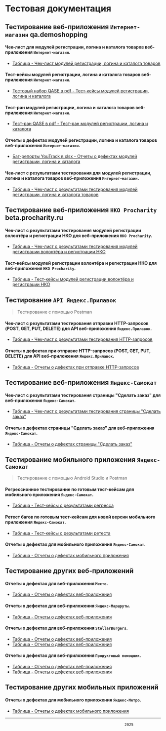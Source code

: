# Тестовая документация

## Тестирование веб-приложения `Интернет-магазин` qa.demoshopping

#### Чек-лист для модулей регистрации, логина и каталога товаров веб-приложения `Интернет-магазин`.
- [Таблица - Чек-лист модулей регистрации, логина и каталога товаров](https://docs.google.com/spreadsheets/d/1mXZxTQBOqMj2sjD-dfsa1Y07XuijLwZzCLbpX0X72Do/edit?usp=sharing)

#### Тест-кейсы модулей регистрации, логина и каталога товаров веб-приложения `Интернет-магазин`.
- [Тестовый набор QASE в pdf - Тест-кейсы модулей регистрации, логина и каталога](G9-2024-12-19_QASE_Test-suite.pdf)

#### Тест-ран модулей регистрации, логина и каталога товаров веб-приложения `Интернет-магазин`.
- [Тест-ран QASE в pdf - Тест-ран модулей регистрации, логина и каталога](G9-Express+run+2024_12_22.pdf)

#### Отчеты о дефектах модулей регистрации, логина и каталога товаров веб-приложения `Интернет-магазин`.
- [Баг-репорты YouTrack в xlsx - Отчеты о дефектах модулей регистрации, логина и каталога](G9-Express+run+2024_12_22.pdf)

#### Чек-лист с результатами тестирования для модулей регистрации, логина и каталога товаров веб-приложения `Интернет-магазин`.
- [Таблица - Чек-лист с результатами тестирования модулей регистрации, логина и каталога товаров](https://docs.google.com/spreadsheets/d/1HDCs2CgYsczblyvluXCzT9CC9OO-gKy-fb97htLkhFQ/edit?usp=sharing)


## Тестирование веб-приложения `НКО Procharity` beta.procharity.ru

#### Чек-лист с результатами тестирования модулей регистрации волонтёра и регистрации НКО для веб-приложения `НКО Procharity`.
- [Таблица - Чек-лист с результатами тестирования модулей регистрации волонтёра и регистрации НКО](https://docs.google.com/spreadsheets/d/1WfJXx4zJe0OKwO0TjhdvmE7L5jKWs7QYE6cOl85kio0/edit?usp=sharing)

#### Тест-кейсы модулей регистрации волонтёра и регистрации НКО для веб-приложения `НКО Procharity`.
- [Таблица - Тест-кейсы модулей регистрации волонтёра и регистрации НКО](https://docs.google.com/spreadsheets/d/1a6wre7UyspTDRc1vnrcoITgjUqhqSA9xehMmOJBGX2o/edit?usp=sharing)


## Тестирование `API Яндекс.Прилавок`
> Тестирование с помощью Postman
#### Чек-лист с результатами тестирования отправки HTTP-запросов (POST, GET, PUT, DELETE) для API веб-приложения `Яндекс.Прилавок`.
- [Таблица - Чек-лист с результатами тестирования HTTP-запросов](https://docs.google.com/spreadsheets/d/1G63bnfarMwZ9nyfRYtR0g2ipdNGesBzKfSVHo5EXqBI/edit?usp=sharing)

#### Отчеты о дефектах при отправке HTTP-запросов (POST, GET, PUT, DELETE) для API веб-приложения `Яндекс.Прилавок`.
- [Таблица - Отчеты о дефектах при отправке HTTP-запросов](https://docs.google.com/spreadsheets/d/1dfRfFcslteLSWSj74QBCkPOT0C7qQ9x8Iq7J1LCCZWs/edit?usp=sharing)


## Тестирование веб-приложения `Яндекс-Самокат`

#### Чек-лист с результатами тестирования страницы "Сделать заказ" для веб-приложения `Яндекс-Самокат`.
- [Таблица - Чек-лист с результатами тестирования страницы "Сделать заказ"](https://docs.google.com/spreadsheets/d/1wMVYlpDSwAya3b6O61z3pG241K8cF3K0VQfLX8paH-g/edit?usp=sharing)

#### Отчеты о дефектах страницы "Сделать заказ" для веб-приложения `Яндекс-Самокат`.
- [Таблица - Отчеты о дефектах страницы "Сделать заказ"](https://docs.google.com/spreadsheets/d/1fhPKMJjQgY6mX4ZAQjLw6SRaREw1qmcZLA34JQgeUvU/edit?usp=sharing)


## Тестирование мобильного приложения `Яндекс-Самокат`
> Тестирование с помощью Android Studio и Postman
#### Регрессионное тестирование по готовым тест-кейсам для мобильного приложения `Яндекс-Самокат`.
- [Таблица - Тест-кейсы с результатами регресса](https://docs.google.com/spreadsheets/d/1mRi2XozWIrls8ej4G_iigOVZf3oq1N5GNsXfKCqnrG4/edit?usp=sharing)

#### Ретест багов по готовым тест-кейсам для новой версии мобильного приложения `Яндекс-Самокат`.
- [Таблица - Тест-кейсы с результатами ретеста](https://docs.google.com/spreadsheets/d/1kN_aHzaz59BA5ao0IFztBpWnnGlexH04blVwZhqWy2k/edit?usp=sharing)

#### Отчеты о дефектах для мобильного приложения `Яндекс-Самокат`.
- [Таблица - Отчеты о дефектах мобильного приложения](https://docs.google.com/spreadsheets/d/1WVizxDzCmZouFyHMyvFnu0KxoAp3hTcmBrVhrLB3UlE/edit?usp=sharing)

## Тестирование других веб-приложений

#### Отчеты о дефектах для веб-приложения `Место`.
- [Таблица - Отчеты о дефектах веб-приложения](https://docs.google.com/spreadsheets/d/18vS8mDE8EvNwg-UTPJ8gEHOwDmkUzU_sbv4O5UvDYRE/edit?usp=sharing)

#### Отчеты о дефектах для веб-приложения `Яндекс-Маршруты`.
- [Таблица - Отчеты о дефектах веб-приложения](https://docs.google.com/spreadsheets/d/1NV349DgUBHyHSeI_b142wxImVdaNNH3Qm67hP68iyuI/edit?usp=sharing)

#### Отчеты о дефектах для веб-приложения `StellarBurgers`.
- [Таблица - Отчеты о дефектах веб-приложения](https://docs.google.com/spreadsheets/d/1jPeE3lXbfaa-Ei9tJ9UO46v9G7rhpFBsIIJ4sNqjmRU/edit?usp=sharing)
- [Таблица - Отчеты о дефектах веб-приложения](https://docs.google.com/spreadsheets/d/112jREhO-8mZcvya2kcb7FH_116xa6ovLGtgAxPyHVEk/edit?usp=sharing)

#### Отчеты о дефектах для веб-приложения `Продуктовый помощник`.
- [Таблица - Отчеты о дефектах веб-приложения](https://docs.google.com/spreadsheets/d/1OO30uJ3jPkSS6jOKTMhXvFDKZeVgosLT0k3KHRn4YBE/edit?usp=sharing)
- [Таблица - Отчеты о дефектах веб-приложения](https://docs.google.com/spreadsheets/d/1eaQaIUSEUBYUa4JbJ5alm6d0WAQmR3xV95ArSNSW5IM/edit?usp=sharing)
  
## Тестирование других мобильных приложений

#### Отчеты о дефектах для мобильного приложения `Яндекс-Метро`.
- [Таблица - Отчеты о дефектах мобильного приложения](https://docs.google.com/spreadsheets/d/1WKcjNSleqO4Mqu2W6BlzrzPnb-FOa5aNw7dOiwRFf40/edit?usp=sharing)
---
                                                          2025




